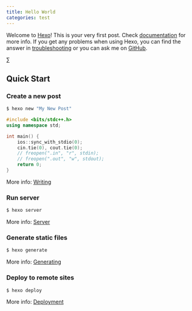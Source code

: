 ```yaml
---
title: Hello World
categories: test
---
```

Welcome to [Hexo](https://hexo.io/)! This is your very first post. Check [documentation](https://hexo.io/docs/) for more info. If you get any problems when using Hexo, you can find the answer in [troubleshooting](https://hexo.io/docs/troubleshooting.html) or you can ask me on [GitHub](https://github.com/hexojs/hexo/issues).

$\sum$

## Quick Start

### Create a new post

``` bash
$ hexo new "My New Post"
```

```cpp
#include <bits/stdc++.h>
using namespace std;

int main() {
    ios::sync_with_stdio(0);
    cin.tie(0), cout.tie(0);
    // freopen(".in", "r", stdin);
    // freopen(".out", "w", stdout);
    return 0;
}
```

More info: [Writing](https://hexo.io/docs/writing.html)

### Run server

``` bash
$ hexo server
```

More info: [Server](https://hexo.io/docs/server.html)

### Generate static files

``` bash
$ hexo generate
```

More info: [Generating](https://hexo.io/docs/generating.html)

### Deploy to remote sites

``` bash
$ hexo deploy
```

More info: [Deployment](https://hexo.io/docs/one-command-deployment.html)
